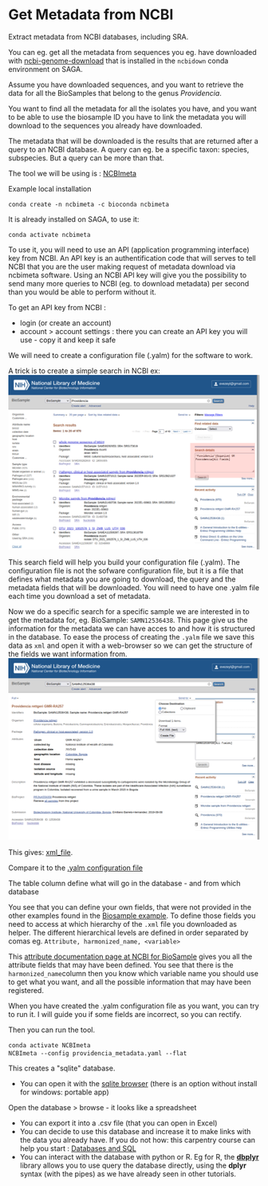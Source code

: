# Get Metadata from NCBI

Extract metadata from NCBI databases, including SRA.

You can eg. get all the metadata from sequences you eg. have downloaded with
[ncbi-genome-download](https://github.com/kblin/ncbi-genome-download) that
is installed in the `ncbidown` conda environment on SAGA.

Assume you have downloaded sequences, and you want to retrieve the data for all
the BioSamples that belong to the genus _Providencia_.

You want to find all the metadata for all the isolates you have, and you want to be able
to use the biosample ID you have to link the metadata you will download to the
sequences you already have downloaded.

The metadata that will be downloaded is the results that are returned after a
query to an NCBI database. A query can eg. be a specific taxon: species, subspecies.
But a query can be more than that.

The tool we will be using is : [NCBImeta](https://github.com/ktmeaton/NCBImeta)

Example local installation
```
conda create -n ncbimeta -c bioconda ncbimeta
```

It is already installed on SAGA, to use it:
```
conda activate ncbimeta
```

To use it, you will need to use an API (application programming interface) key from NCBI.
An API key is an authentification code that will serves to tell NCBI that you are the user
making request of metadata download via ncbimeta software. Using an NCBI API key
will give you the possibility to send many more queries to NCBI (eg. to download metadata)
per second than you would be able to perform without it.

To get an API key from NCBI :
- login (or create an account)
- account > account settings : there you can create an API key you will use - copy it and keep it safe

We will need to create a configuration file (.yalm) for the software to work.



A trick is to create a simple search in NCBI ex:
![screenshot1](./searchfield1.png)

This search field will help you build your configuration file (.yalm). The configuration file is not the sofware configuration file,
but it is a file that defines what metadata you are going to download, the query and the metadata fields that will be downloaded.
You will need to have one .yalm file each time you download a set of metadata.

Now we do a specific search for a specific sample we are interested in to get the metadata for, eg. BioSample: `SAMN12536438`.
This page give us the information for the metadata we can have acces to and how it is structured in the database. To ease the process of creating the `.yalm` file we save this data as `xml` and open it with a web-browser so we can get the structure of the fields we want information from. ![screenshot2](./exportsearch_xml.png)

This gives: [xml_file](./biosample_result.xml).

Compare it to the [.yalm configuration file](./providencia_metadata.yaml)

The table column define what will go in the database - and from which database

You see that you can define your own fields, that were not provided in the other examples found in the [Biosample example](https://github.com/ktmeaton/NCBImeta/tree/master/schema).
To define those fields you need to access at which hierarchy of the `.xml` file you downloaded as helper.
The different hierarchical levels are defined in order separated by comas eg. `Attribute, harmonized_name, <variable>`  

This [attribute documentation page at NCBI for BioSample](https://www.ncbi.nlm.nih.gov/biosample/docs/attributes/) gives you all the attribute fields that may have been defined. You see that there is the `harmonized_name`column then you know which variable name you should use to get what you want, and all the possible information that may have been registered.   

When you have created the .yalm configuration file as you want, you can try to run it. I will guide you if some fields are incorrect, so you can rectify.

Then you can run the tool.
```
conda activate NCBImeta
NCBImeta --config providencia_metadata.yaml --flat
```

This creates a "sqlite" database.
- You can open it with the [sqlite browser](https://sqlitebrowser.org/) (there is an option without install for windows: portable app)

Open the database > browse - it looks like a spreadsheet
- You can export it into a .csv file (that you can open in Excel)
- You can decide to use this database and increase it to make links with the data you already have. If you do not how: this carpentry course can help you start : [Databases and SQL](https://swcarpentry.github.io/sql-novice-survey/)
- You can interact with the database with python or R. Eg for R, the [**dbplyr**](https://dbplyr.tidyverse.org/) library allows you to use query the database directly, using the **dplyr** syntax (with the pipes) as we have already seen in other tutorials.
